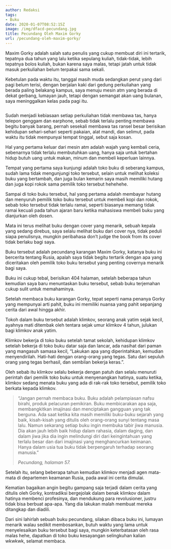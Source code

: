 ```yaml
---
author: Redaksi
tags:
- Buku
date: 2020-01-07T08:52:15Z
image: /img/dfacd-pecundang.jpg
title: Pecundang Oleh Maxim Gorky
url: /pecundang-oleh-maxim-gorky/
---
```


Maxim Gorky adalah salah satu penulis yang cukup membuat diri ini tertarik, tepatnya dua tahun yang lalu ketika sepulang kuliah, tidak-tidak, lebih tepatnya bolos kuliah, bukan karena saya malas, tetapi jatah untuk tidak masuk perkuliahan belum terpakai sama sekali.

Kebetulan pada waktu itu, tanggal masih muda sedangkan perut yang dari pagi belum terisi, dengan berjalan kaki dari gedung perkuliahan yang berada paling belakang kampus, saya menuju mesin atm yang berada di dekat gerbang, lumayan jauh, tetapi dengan semangat akan uang bulanan, saya meninggalkan kelas pada pagi itu.<figure class="wp-block-image size-large">

<img src="https://wildanfauzyart.files.wordpress.com/2020/04/dfacd-pecundang.jpg?w=768" alt="" data-recalc-dims="1" /> </figure> 

Sudah menjadi kebiasaan setiap perkuliahan tidak membawa tas, hanya telepon genggam dan earphone, sebab tidak terlalu penting membawa begitu banyak barang, pernah sesekali membawa tas ransel besar berisikan kehidupan sehari-sehari seperti pakaian, alat mandi, dan selimut, pada waktu itu tidak mempunyai tempat tinggal, sebut saja kosan. 

Hal yang pertama keluar dari mesin atm adalah wajah yang kembali ceria, sebenarnya tidak terlalu membutuhkan uang, hanya saja untuk bertahan hidup butuh uang untuk makan, minum dan membeli keperluan lainnya.

Tempat yang pertama saya kunjungi adalah toko buku di seberang kampus, sudah lama tidak mengunjungi toko tersebut, selain untuk melihat koleksi buku yang bertambah, dan juga bulan kemarin saya masih memiliki hutang dan juga kopi rokok sama pemilik toko tersebut hehehehe.

Sampai di toko buku tersebut, hal yang pertama adalah membayar hutang dan menyuruh pemilik toko buku tersebut untuk membeli kopi dan rokok, sebab toko tersebut tidak terlalu ramai, seperti biasanya memang tidak ramai kecuali pada tahun ajaran baru ketika mahasiswa membeli buku yang dianjurkan oleh dosen.

Mata ini terus melihat buku dengan cover yang menarik, sebuah kepala yang sedang direbus, saya selalu melihat buku dari cover nya, tidak peduli siapa penulisnya, mungkin peribahasa don&#8217;t judge the book from its cover tidak berlaku bagi saya.

Buku tersebut adalah pecundang karangan Maxim Gorky, katanya buku ini bercerita tentang Rusia, apalah saya tidak begitu tertarik dengan apa yang diceritakan oleh pemilik toko buku tersebut yang penting covernya menarik bagi saya.

Buku ini cukup tebal, berisikan 404 halaman, setelah beberapa tahun kemudian saya baru menuntaskan buku tersebut, sebab buku terjemahan cukup sulit untuk memahaminya.

Setelah membaca buku karangan Gorky, tepat seperti nama penanya Gorky yang mempunyai arti pahit, buku ini memiliki nuansa yang pahit sepanjang cerita dari awal hingga akhir.

Tokoh dalam buku tersebut adalah klimkov, seorang anak yatim sejak kecil, ayahnya mati ditembak oleh tentara sejak umur klimkov 4 tahun, julukan bagi klimkov anak yatim.

Klimkov bekerja di toko buku setelah tamat sekolah, kehidupan klimkov setelah bekerja di toko buku datar saja dan lancar, ada nasihat dari paman yang mangasuh samasa kecil, &#8220;Lakukan apa yang diperintahkan, kemudian menyendirilah. Hati-hati dengan orang-orang yang tegas. Satu dari sepuluh orang yang tegas berhasil, dan sembilan bekerja keras.&#8221;.

Oleh sebab itu klimkov selalu bekerja dengan patuh dan selalu menuruti perintah dari pemilik toko buku untuk menyenangkan hatinya, suatu ketika, klimkov sedang menata buku yang ada di rak-rak toko tersebut, pemilik toko berkata kepada klimkov.

<blockquote class="wp-block-quote">
  <p>
    &#8220;Jangan pernah membaca buku. Buku adalah pelampiasan nafsu birahi, produk pelacuran pemikiran. Buku membicarakan apa saja, membangkitkan imajinasi dan menciptakan gangguan yang tak berguna. Ada saat ketika kita masih memiliki buku-buku sejarah yang baik, kisah-kisah yang ditulis oleh orang-orang sunyi tentang masa lalu. Namun sekarang setiap buku ingin membuka tabir jiwa manusia. Dia akan jauh lebih baik hidup dalam rahasia, dalam daging, dan dalam jiwa jika dia ingin melindungi diri dari keingintahuan yang terlalu besar dan dari imajinasi yang menghancurkan keimanan. Hanya dalam usia tua buku tidak berpengaruh terhadap seorang manusia.&#8221;
  </p>
  
  <cite>Pecundang, halaman 57.</cite>
</blockquote>

Setelah itu, selang beberapa tahun kemudian klimkov menjadi agen mata-mata di departemen keamanan Rusia, pada awal ini cerita dimulai.

Kematian bagaikan angin begitu gampang saja terjadi dalam cerita yang ditulis oleh Gorky, kontradiksi bergejolak dalam benak klimkov dalam hatinya membenci profesinya, dan mendukung para revolusioner, justru tidak bisa berbuat apa-apa. Yang dia lakukan malah membuat mereka ditangkap dan diadili.

Dari sini lahirlah sebuah buku pecundang, silakan dibaca buku ini, lumayan menarik walau sedikit membosankan, butuh waktu yang lama untuk menyelesaikan buku tersebut bagi saya, mungkin keterbatasan oleh rasa malas hehe, dapatkan di toko buku kesayangan selingkuhan kalian wkwkwk, selamat membaca.

